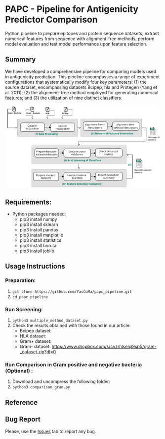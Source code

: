 # PAPC - Pipeline for Antigenicity Predictor Comparison

Python pipeline to prepare epitopes and protein sequence datasets, extract numerical features from sequence with alignment-free methods, perform model evaluation and test model performance upon feature selection.

## Summary

We have developed a comprehensive pipeline for comparing models used in antigenicity prediction. This pipeline encompasses a range of experiment configurations that systematically modify four key parameters: (1) the source dataset, encompassing datasets Bcipep, hla and Protegen (Yang et al. 2011); (2) the alignment-free method employed for generating numerical features; and (3) the utilization of nine distinct classifiers. 

<div style="text-align: center">
	<img src="pipeline.png" alt="pipeline"
	title="PAPC pipeline" width="550px" />
</div>

## Requirements:
* Python packages needed:
	- pip3 install numpy
	- pip3 install sklearn
	- pip3 install pandas
	- pip3 install matplotlib
	- pip3 install statistics
	- pip3 install boruta
	- pip3 install joblib

## Usage Instructions
### Preparation:
1. ````git clone https://github.com/YasCoMa/papc_pipeline.git````
2. ````cd papc_pipeline````

### Run Screening:
1. ````python3 multiple_method_dataset.py````
2. Check the results obtained with those found in our article:
    - Bcipep dataset: 
    - HLA dataset:
    - Gram+ dataset: 
    - Gram- dataset: https://www.dropbox.com/s/cvzrhlselxj9sp5/gram-_dataset.zip?dl=0

### Run Comparison in Gram positive and negative bacteria (Optional) :
1. Download and uncompress the following folder: 
2. ````python3 comparison_gram.py````

## Reference

## Bug Report
Please, use the [Issues](https://github.com/YasCoMa/papc_pipeline/issues) tab to report any bug.
